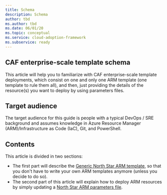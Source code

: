 ```yaml
---
title: Schema
description: Schema
author: tbd
ms.author: tbd
ms.date: 06/01/20
ms.topic: conceptual
ms.service: cloud-adoption-framework
ms.subservice: ready
---
```


## CAF enterprise-scale template schema

This article will help you to familiarize with CAF enterprise-scale template deployments, which consist on one and only one ARM template (one template to rule them all), and then, just providing the details of the resource(s) you want to deploy by using parameters files.

## Target audience
The target audience for this guide is people with a typical DevOps / SRE background and assumes knowledge in Azure Resource Manager (ARM)/Infrastructure as Code (IaC), Git, and PowerShell.

## Contents
This article is divided in two sections:
 - The first part will describe the [Generic North Star ARM template](./NorthStar-template-schema.md), so that you don't have to write your own ARM templates anymore (unless you decide to do so).
 - The second part of this article will explain how to deploy ARM resources by simply updating a [North Star ARM parameters file](./NorthStar-parameters-schema.md). 
